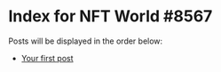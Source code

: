 # Index for NFT World #8567
Posts will be displayed in the order below:

- [Your first post](./001-first.md)

